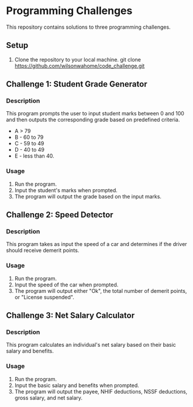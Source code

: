 # Programming Challenges

This repository contains solutions to three programming challenges.
## Setup

1. Clone the repository to your local machine.
   git clone https://github.com/wilsonwahome/code_challenge.git

## Challenge 1: Student Grade Generator

### Description
This program prompts the user to input student marks between 0 and 100 and then outputs the corresponding grade based on predefined criteria.

- A > 79
- B - 60 to 79
- C - 59 to 49
- D - 40 to 49
- E - less than 40.


### Usage
1. Run the program.
2. Input the student's marks when prompted.
3. The program will output the grade based on the input marks.

## Challenge 2: Speed Detector

### Description
This program takes as input the speed of a car and determines if the driver should receive demerit points.

### Usage
1. Run the program.
2. Input the speed of the car when prompted.
3. The program will output either "Ok", the total number of demerit points, or "License suspended".

## Challenge 3: Net Salary Calculator

### Description
This program calculates an individual's net salary based on their basic salary and benefits.

### Usage
1. Run the program.
2. Input the basic salary and benefits when prompted.
3. The program will output the payee, NHIF deductions, NSSF deductions, gross salary, and net salary.
